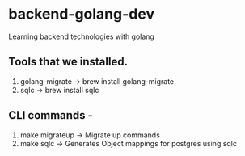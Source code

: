 # backend-golang-dev
Learning backend technologies with golang


## Tools that we installed.
1. golang-migrate -> brew install golang-migrate
2. sqlc -> brew install sqlc

## CLI commands - 

1. make migrateup -> Migrate up commands
2. make sqlc -> Generates Object mappings for postgres using sqlc
